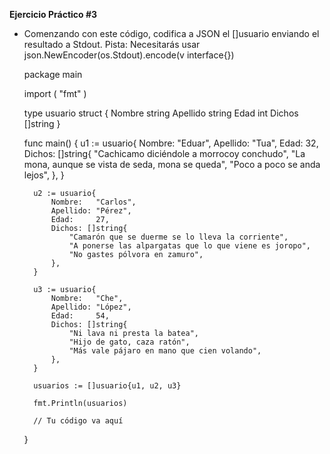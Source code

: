 **Ejercicio Práctico #3**

- Comenzando con este código, codifica a JSON el []usuario enviando el resultado a Stdout. Pista: Necesitarás usar json.NewEncoder(os.Stdout).encode(v interface{})

    package main

    import (
        "fmt"
    )

    type usuario struct {
        Nombre   string
        Apellido string
        Edad     int
        Dichos   []string
    }

    func main() {
        u1 := usuario{
            Nombre:   "Eduar",
            Apellido: "Tua",
            Edad:     32,
            Dichos: []string{
                "Cachicamo diciéndole a morrocoy conchudo",
                "La mona, aunque se vista de seda, mona se queda",
                "Poco a poco se anda lejos",
            },
        }

        u2 := usuario{
            Nombre:   "Carlos",
            Apellido: "Pérez",
            Edad:     27,
            Dichos: []string{
                "Camarón que se duerme se lo lleva la corriente",
                "A ponerse las alpargatas que lo que viene es joropo",
                "No gastes pólvora en zamuro",
            },
        }

        u3 := usuario{
            Nombre:   "Che",
            Apellido: "López",
            Edad:     54,
            Dichos: []string{
                "Ni lava ni presta la batea",
                "Hijo de gato, caza ratón",
                "Más vale pájaro en mano que cien volando",
            },
        }

        usuarios := []usuario{u1, u2, u3}

        fmt.Println(usuarios)

        // Tu código va aquí

    }